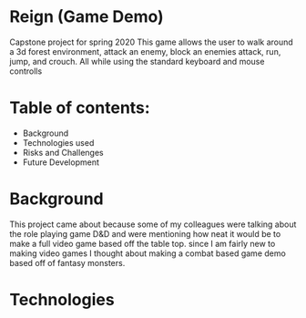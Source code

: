 # Reign (Game Demo)
Capstone project for spring 2020 This game allows the user to walk around a 3d forest environment, attack an enemy, block an enemies attack, run, jump, and crouch. All while using the standard keyboard and mouse controlls

# Table of contents:
* Background
* Technologies used
* Risks and Challenges
* Future Development

# Background
This project came about because some of my colleagues were talking about the role playing game D&D and were mentioning how neat it would be to make a full video game based off the table top. since I am fairly new to making video games I thought about making a combat based game demo based off of fantasy monsters.

# Technologies

